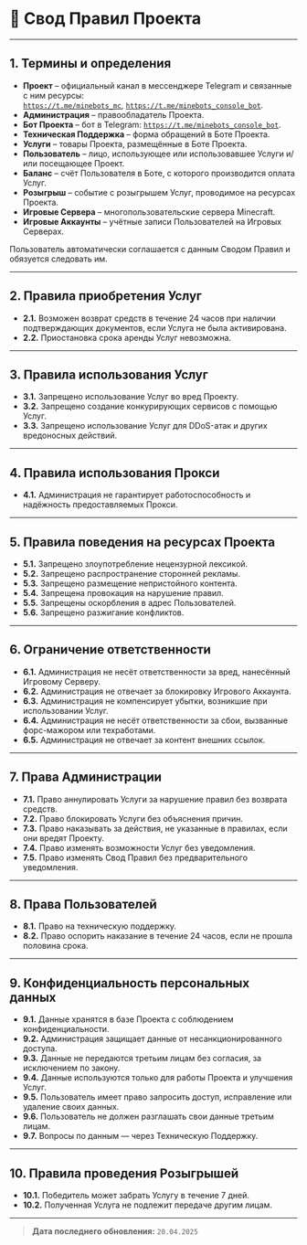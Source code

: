 # 📜 Свод Правил Проекта

---

## 1. Термины и определения

- **Проект** – официальный канал в мессенджере Telegram и связанные с ним ресурсы:  
  [`https://t.me/minebots_mc`](https://t.me/minebots_mc), [`https://t.me/minebots_console_bot`](https://t.me/minebots_console_bot).
- **Администрация** – правообладатель Проекта.
- **Бот Проекта** – бот в Telegram: [`https://t.me/minebots_console_bot`](https://t.me/minebots_console_bot).
- **Техническая Поддержка** – форма обращений в Боте Проекта.
- **Услуги** – товары Проекта, размещённые в Боте Проекта.
- **Пользователь** – лицо, использующее или использовавшее Услуги и/или посещающее Проект.
- **Баланс** – счёт Пользователя в Боте, с которого производится оплата Услуг.
- **Розыгрыш** – событие с розыгрышем Услуг, проводимое на ресурсах Проекта.
- **Игровые Сервера** – многопользовательские сервера Minecraft.
- **Игровые Аккаунты** – учётные записи Пользователей на Игровых Серверах.

Пользователь автоматически соглашается с данным Сводом Правил и обязуется следовать им.

---

## 2. Правила приобретения Услуг

- **2.1.** Возможен возврат средств в течение 24 часов при наличии подтверждающих документов, если Услуга не была активирована.
- **2.2.** Приостановка срока аренды Услуг невозможна.

---

## 3. Правила использования Услуг

- **3.1.** Запрещено использование Услуг во вред Проекту.
- **3.2.** Запрещено создание конкурирующих сервисов с помощью Услуг.
- **3.3.** Запрещено использование Услуг для DDoS-атак и других вредоносных действий.

---

## 4. Правила использования Прокси

- **4.1.** Администрация не гарантирует работоспособность и надёжность предоставляемых Прокси.

---

## 5. Правила поведения на ресурсах Проекта

- **5.1.** Запрещено злоупотребление нецензурной лексикой.
- **5.2.** Запрещено распространение сторонней рекламы.
- **5.3.** Запрещено размещение непристойного контента.
- **5.4.** Запрещена провокация на нарушение правил.
- **5.5.** Запрещены оскорбления в адрес Пользователей.
- **5.6.** Запрещено разжигание конфликтов.

---

## 6. Ограничение ответственности

- **6.1.** Администрация не несёт ответственности за вред, нанесённый Игровому Серверу.
- **6.2.** Администрация не отвечает за блокировку Игрового Аккаунта.
- **6.3.** Администрация не компенсирует убытки, возникшие при использовании Услуг.
- **6.4.** Администрация не несёт ответственности за сбои, вызванные форс-мажором или техработами.
- **6.5.** Администрация не отвечает за контент внешних ссылок.

---

## 7. Права Администрации

- **7.1.** Право аннулировать Услуги за нарушение правил без возврата средств.
- **7.2.** Право блокировать Услуги без объяснения причин.
- **7.3.** Право наказывать за действия, не указанные в правилах, если они вредят Проекту.
- **7.4.** Право изменять возможности Услуг без уведомления.
- **7.5.** Право изменять Свод Правил без предварительного уведомления.

---

## 8. Права Пользователей

- **8.1.** Право на техническую поддержку.
- **8.2.** Право оспорить наказание в течение 24 часов, если не прошла половина срока.

---

## 9. Конфиденциальность персональных данных

- **9.1.** Данные хранятся в базе Проекта с соблюдением конфиденциальности.
- **9.2.** Администрация защищает данные от несанкционированного доступа.
- **9.3.** Данные не передаются третьим лицам без согласия, за исключением по закону.
- **9.4.** Данные используются только для работы Проекта и улучшения Услуг.
- **9.5.** Пользователь имеет право запросить доступ, исправление или удаление своих данных.
- **9.6.** Пользователь не должен разглашать свои данные третьим лицам.
- **9.7.** Вопросы по данным — через Техническую Поддержку.

---

## 10. Правила проведения Розыгрышей

- **10.1.** Победитель может забрать Услугу в течение 7 дней.
- **10.2.** Полученная Услуга не подлежит передаче другим лицам.

---

> **Дата последнего обновления:** `20.04.2025`
